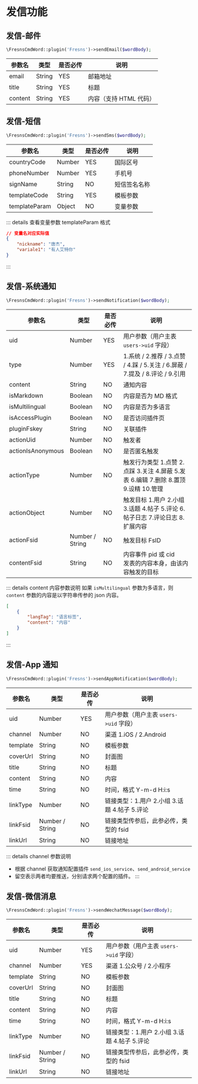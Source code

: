 # 发信功能

## 发信-邮件

```php
\FresnsCmdWord::plugin('Fresns')->sendEmail($wordBody);
```
| 参数名 | 类型 | 是否必传 | 说明 |
| --- | --- | --- | --- |
| email | String | YES | 邮箱地址 |
| title | String | YES | 标题 |
| content | String | YES | 内容（支持 HTML 代码） |

## 发信-短信

```php
\FresnsCmdWord::plugin('Fresns')->sendSms($wordBody);
```
| 参数名 | 类型 | 是否必传 | 说明 |
| --- | --- | --- | --- |
| countryCode | Number | YES | 国际区号 |
| phoneNumber | Number | YES | 手机号 |
| signName | String | NO | 短信签名名称 |
| templateCode | String | YES | 模板参数 |
| templateParam | Object | NO | 变量参数 |

::: details 查看变量参数 templateParam 格式
```json
// 变量名对应实际值
{
    "nickname": "唐杰",
    "variale1": "有人艾特你"
}
```
:::

## 发信-系统通知

```php
\FresnsCmdWord::plugin('Fresns')->sendNotification($wordBody);
```
| 参数名 | 类型 | 是否必传 | 说明 |
| --- | --- | --- | --- |
| uid | Number | YES | 用户参数（用户主表 `users->uid` 字段） |
| type | Number | YES | 1.系统 / 2.推荐 / 3.点赞 / 4.踩 / 5.关注 / 6.屏蔽 / 7.提及 / 8.评论 / 9.引用 |
| content | String | NO | 通知内容 |
| isMarkdown | Boolean | NO | 内容是否为 MD 格式 |
| isMultilingual | Boolean | NO | 内容是否为多语言 |
| isAccessPlugin | Boolean | NO | 是否访问插件页 |
| pluginFskey | String | NO | 关联插件 |
| actionUid | Number | NO | 触发者 |
| actionIsAnonymous | Boolean | NO | 是否匿名触发 |
| actionType | Number | NO | 触发行为类型 1.点赞 2.点踩 3.关注 4.屏蔽 5.发表 6.编辑 7.删除 8.置顶 9.设精 10.管理 |
| actionObject | Number | NO | 触发目标 1.用户 2.小组 3.话题 4.帖子 5.评论 6.帖子日志 7.评论日志 8.扩展内容 |
| actionFsid | Number / String | NO | 触发目标 FsID |
| contentFsid | String | NO | 内容事件 pid 或 cid<br>发表的内容本身，由该内容触发的目标 |

::: details content 内容参数说明
如果 `isMultilingual` 参数为多语言，则 `content` 参数的内容是以字符串传参的 json 内容。
```json
[
    {
        "langTag": "语言标签",
        "content": "内容"
    }
]
```
:::

## 发信-App 通知

```php
\FresnsCmdWord::plugin('Fresns')->sendAppNotification($wordBody);
```
| 参数名 | 类型 | 是否必传 | 说明 |
| --- | --- | --- | --- |
| uid | Number | YES | 用户参数（用户主表 `users->uid` 字段） |
| channel | Number | NO | 渠道 1.iOS / 2.Android |
| template | String | NO | 模板参数 |
| coverUrl | String | NO | 封面图 |
| title | String | NO | 标题 |
| content | String | NO | 内容 |
| time | String | NO | 时间，格式 Y-m-d H:i:s |
| linkType | Number | NO | 链接类型：1.用户 2.小组 3.话题 4.帖子 5.评论 |
| linkFsid | Number / String | NO | 链接类型传参后，此参必传，类型的 fsid |
| linkUrl | String | NO | 链接地址 |

::: details channel 参数说明
- 根据 channel 获取通知配置插件 `send_ios_service`、`send_android_service`
- 留空表示两者均要推送，分别请求两个配置的插件。
:::

## 发信-微信消息

```php
\FresnsCmdWord::plugin('Fresns')->sendWechatMessage($wordBody);
```
| 参数名 | 类型 | 是否必传 | 说明 |
| --- | --- | --- | --- |
| uid | Number | YES | 用户参数（用户主表 `users->uid` 字段） |
| channel | Number | YES | 渠道 1.公众号 / 2.小程序 |
| template | String | NO | 模板参数 |
| coverUrl | String | NO | 封面图 |
| title | String | NO | 标题 |
| content | String | NO | 内容 |
| time | String | NO | 时间，格式 Y-m-d H:i:s |
| linkType | Number | NO | 链接类型：1.用户 2.小组 3.话题 4.帖子 5.评论 |
| linkFsid | Number / String | NO | 链接类型传参后，此参必传，类型的 fsid |
| linkUrl | String | NO | 链接地址 |
